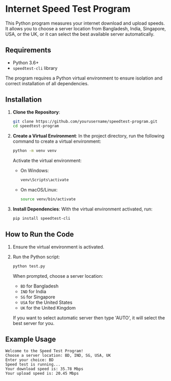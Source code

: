 # Internet Speed Test Program

This Python program measures your internet download and upload speeds. It allows you to choose a server location from Bangladesh, India, Singapore, USA, or the UK, or it can select the best available server automatically.

## Requirements

- Python 3.6+
- `speedtest-cli` library

The program requires a Python virtual environment to ensure isolation and correct installation of all dependencies.

## Installation

1. **Clone the Repository**:
   ```bash
   git clone https://github.com/yourusername/speedtest-program.git
   cd speedtest-program
   ```

2. **Create a Virtual Environment**:
   In the project directory, run the following command to create a virtual environment:
   ```bash
   python -m venv venv
   ```

   Activate the virtual environment:
   - On Windows:
     ```bash
     venv\Scripts\activate
     ```
   - On macOS/Linux:
     ```bash
     source venv/bin/activate
     ```

3. **Install Dependencies**:
   With the virtual environment activated, run:
   ```bash
   pip install speedtest-cli
   ```

## How to Run the Code

1. Ensure the virtual environment is activated.
2. Run the Python script:
   ```bash
   python test.py
   ```

   When prompted, choose a server location:
   - `BD` for Bangladesh
   - `IND` for India
   - `SG` for Singapore
   - `USA` for the United States
   - `UK` for the United Kingdom

   If you want to select automatic server then type 'AUTO', it will select the best server for you.

## Example Usage

```text
Welcome to the Speed Test Program!
Choose a server location: BD, IND, SG, USA, UK
Enter your choice: BD
Speed test is running...
Your download speed is: 35.78 Mbps
Your upload speed is: 20.45 Mbps
```
